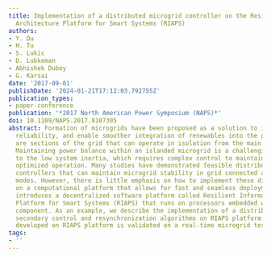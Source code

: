 ```yaml
---
title: Implementation of a distributed microgrid controller on the Resilient Information
  Architecture Platform for Smart Systems (RIAPS)
authors:
- Y. Du
- H. Tu
- S. Lukic
- D. Lubkeman
- Abhishek Dubey
- G. Karsai
date: '2017-09-01'
publishDate: '2024-01-21T17:12:03.792755Z'
publication_types:
- paper-conference
publication: '*2017 North American Power Symposium (NAPS)*'
doi: 10.1109/NAPS.2017.8107305
abstract: Formation of microgrids have been proposed as a solution to improve grid
  reliability, and enable smoother integration of renewables into the grid. Microgrids
  are sections of the grid that can operate in isolation from the main power system.
  Maintaining power balance within an islanded microgrid is a challenging task, due
  to the low system inertia, which requires complex control to maintain stable and
  optimized operation. Many studies have demonstrated feasible distributed microgrid
  controllers that can maintain microgrid stability in grid connected and islanded
  modes. However, there is little emphasis on how to implement these distributed algorithms
  on a computational platform that allows for fast and seamless deployment. This paper
  introduces a decentralized software platform called Resilient Information Architecture
  Platform for Smart Systems (RIAPS) that runs on processors embedded with the microgrid
  component. As an example, we describe the implementation of a distributed microgrid
  secondary control and resynchronization algorithms on RIAPS platform. The controller
  developed on RIAPS platform is validated on a real-time microgrid testbed.
tags:
- ''
---
```

